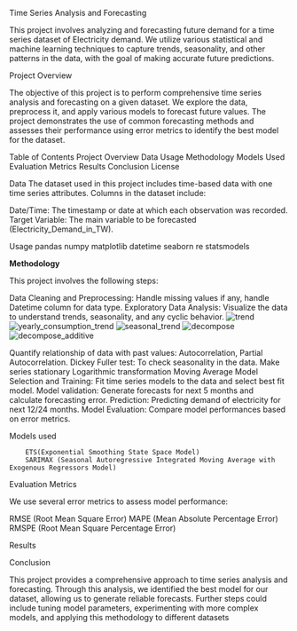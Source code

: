 Time Series Analysis and Forecasting

This project involves analyzing and forecasting future demand for a time series dataset of Electricity demand.
We utilize various statistical and machine learning techniques to capture trends, seasonality, and other patterns in the data, with the goal of making accurate future predictions.

Project Overview

The objective of this project is to perform comprehensive time series analysis and forecasting on a given dataset. We explore the data, preprocess it, and apply various models to forecast future values. The project demonstrates the use of common forecasting methods and assesses their performance using error metrics to identify the best model for the dataset.

Table of Contents
Project Overview
Data
Usage
Methodology
Models Used
Evaluation Metrics
Results
Conclusion
License

Data
The dataset used in this project includes time-based data with one time series attributes. Columns in the dataset include:

Date/Time: The timestamp or date at which each observation was recorded.
Target Variable: The main variable to be forecasted (Electricity_Demand_in_TW).

Usage
pandas
numpy
matplotlib
datetime
seaborn
re
statsmodels

**Methodology**

This project involves the following steps:

Data Cleaning and Preprocessing: Handle missing values if any, handle Datetime column for data type.
Exploratory Data Analysis: Visualize the data to understand trends, seasonality, and any cyclic behavior.
![trend](https://github.com/user-attachments/assets/1fee00b2-25c8-4246-8cef-49e389149753)
![yearly_consumption_trend](https://github.com/user-attachments/assets/32ec00fa-d078-4fe8-a023-31c86c7c8c3f)
![seasonal_trend](https://github.com/user-attachments/assets/6e4ced30-6ed9-4c1f-a910-669048f8c2a6)
![decompose](https://github.com/user-attachments/assets/7d2a410e-7d32-4074-989a-5f424031a33a) ![decompose_additive](https://github.com/user-attachments/assets/7934b28e-3f99-422c-84df-68482a318a4e)





Quantify relationship of data with past values: Autocorrelation, Partial Autocorrelation.
Dickey Fuller test: To check seasonality in the data.
Make series stationary
        Logarithmic transformation
        Moving Average
Model Selection and Training: Fit time series models to the data and select best fit model.
Model validation: Generate forecasts for next 5 months and calculate forecasting error.
Prediction: Predicting demand of electricity for next 12/24 months.
Model Evaluation: Compare model performances based on error metrics.

Models used

        ETS(Exponential Smoothing State Space Model)
        SARIMAX (Seasonal Autoregressive Integrated Moving Average with Exogenous Regressors Model)
        
Evaluation Metrics

We use several error metrics to assess model performance:

RMSE (Root Mean Square Error)
MAPE (Mean Absolute Percentage Error)
RMSPE (Root Mean Square Percentage Error)

Results



Conclusion

This project provides a comprehensive approach to time series analysis and forecasting. Through this analysis, we identified the best model for our dataset, allowing us to generate reliable forecasts. Further steps could include tuning model parameters, experimenting with more complex models, and applying this methodology to different datasets


